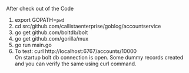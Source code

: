 After check out of the Code<br>
1. export GOPATH=`pwd`<br>
2. cd src/github.com/callistaenterprise/goblog/accountservice<br>
3. go get github.com/boltdb/bolt<br>
4. go get github.com/gorilla/mux<br>
4. go run main.go<br>
5. To test: curl http://localhost:6767/accounts/10000<Br>
On startup bolt db connection is open. Some dummy records created and you can verify the same using curl command.


